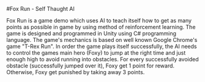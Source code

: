 #Fox Run - Self Thaught AI

Fox Run is a game demo which uses AI to teach itself how to 
get as many points as possible in game by using method of 
reinforcement learning.
The game is designed and programmed in Unity using 
C# programming language.
The game's mechanics is based on well known Google Chrome's game 
"T-Rex Run".
In order the game plays itself successfully, the AI needs to control 
the games main hero (Foxy) to jump at the right time and just enough high 
to avoid running into obstacles.
For every successfully avoided obstacle (successfully jumped over it), 
Foxy get 1 point for reward.
Otherwise, Foxy get punished by taking away 3 points.

